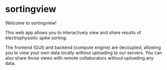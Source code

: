 # sortingview

Welcome to sortingview!

This web app allows you to interactively view and share results of electrophysiolic spike sorting.

The frontend (GUI) and backend (compute engine) are decoupled, allowing you to view your own data locally without uploading to our servers. You can also share those views with remote collaborators without uploading any data.